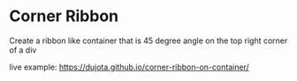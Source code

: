 # Corner Ribbon 

Create a ribbon like container that is 45 degree angle on the top right corner of a div


live example: https://dujota.github.io/corner-ribbon-on-container/
